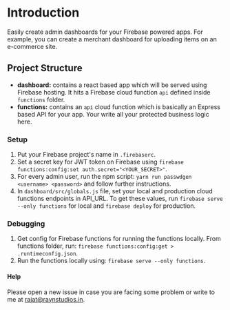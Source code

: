 # Introduction

Easily create admin dashboards for your Firebase powered apps. For example, you
can create a merchant dashboard for uploading items on an e-commerce site.

## Project Structure

- **dashboard:** contains a react based app which will be served using
  Firebase hosting. It hits a Firebase cloud function `api`
  defined inside `functions` folder.
- **functions:** contains an `api` cloud function which is basically
  an Express based API for your app. Your write all your protected business
  logic here.

### Setup

1.  Put your Firebase project's name in `.firebaserc`.
2.  Set a secret key for JWT token on Firebase using
    `firebase functions:config:set auth.secret="<YOUR_SECRET>"`.
3.  For every admin user, run the npm script:
    `yarn run passwdgen <username> <password>` and follow further instructions.
4.  In `dashboard/src/globals.js` file, set your local and production cloud
    functions endpoints in API_URL. To get these values, run
    `firebase serve --only functions` for local and `firebase deploy` for production.

### Debugging

1.  Get config for Firebase functions for running the functions locally. From
    functions folder, run:
    `firebase functions:config:get > .runtimeconfig.json`.
2.  Run the functions locally using:
    `firebase serve --only functions`.

#### Help

Please open a new issue in case you are facing some problem or write to me at
rajat@raynstudios.in.
